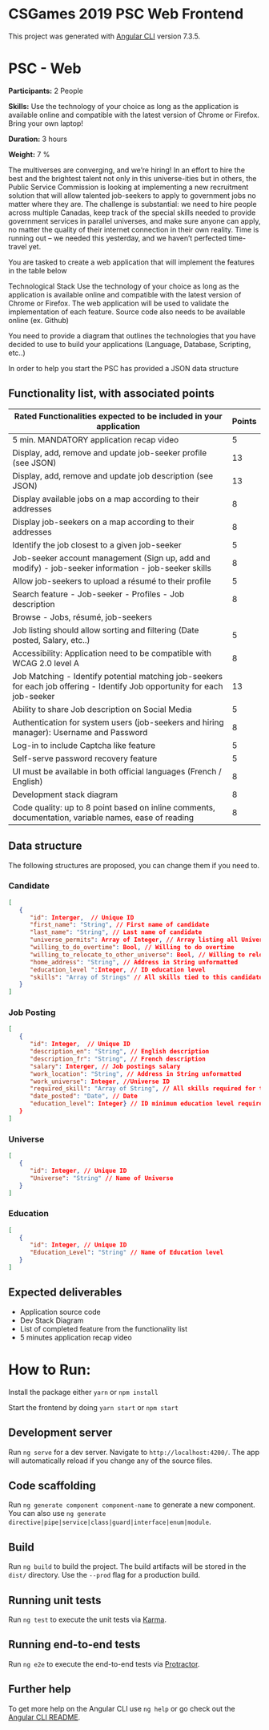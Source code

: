 # CSGames 2019 PSC Web Frontend

This project was generated with [Angular CLI](https://github.com/angular/angular-cli) version 7.3.5.

# PSC - Web
**Participants:** 2 People

**Skills:** Use the technology of your choice as long as the application is available online and compatible with the latest version of Chrome or Firefox. Bring your own laptop!

**Duration:** 3 hours

**Weight:** 7 %

The multiverses are converging, and we’re hiring!
In an effort to hire the best and the brightest talent not only in this universe-ities but in others, the Public Service Commission is looking at implementing a new recruitment solution that will allow talented job-seekers to apply to government jobs no matter where they are. The challenge is substantial: we need to hire people across multiple Canadas, keep track of the special skills needed to provide government services in parallel universes, and make sure anyone can apply, no matter the quality of their internet connection in their own reality. Time is running out – we needed this yesterday, and we haven’t perfected time-travel yet.

You are tasked to create a web application that will implement the features in the table below

Technological Stack
Use the technology of your choice as long as the application is available online and compatible with the latest version of Chrome or Firefox. The web application will be used to validate the implementation of each feature. Source code also needs to be available online (ex. Github)

You need to provide a diagram that outlines the technologies that you have decided to use to build your applications (Language, Database, Scripting, etc..)

In order to help you start the PSC has provided a JSON data structure

## Functionality list, with associated points
| Rated Functionalities expected to be included in your application                                                           | Points |
|-----------------------------------------------------------------------------------------------------------------------------|--------|
| 5 min. MANDATORY application recap video                                                                                    | 5      |
| Display, add, remove and update job-seeker profile (see JSON)                                                               | 13     |
| Display, add, remove and update job description (see JSON)                                                                  | 13     |
| Display available jobs on a map according to their addresses                                                                | 8      |
| Display job-seekers on a map according to their addresses                                                                   | 8      |
| Identify the job closest to a given job-seeker                                                                              | 5      |
| Job-seeker account management (Sign up, add and modify) - job-seeker information - job-seeker skills                        | 8      |
| Allow job-seekers to upload a résumé to their profile                                                                       | 5      |
| Search feature - Job-seeker - Profiles - Job description                                                                    | 8      |
| Browse - Jobs, résumé, job-seekers                                                                                          |        |
| Job listing should allow sorting and filtering (Date posted, Salary, etc..)                                                 | 5      |
| Accessibility: Application need to be compatible with WCAG 2.0 level A                                                      | 8      |
| Job Matching - Identify potential matching job-seekers for each job offering - Identify Job opportunity for each job-seeker | 13     |
| Ability to share Job description on Social Media                                                                            | 5      |
| Authentication for system users (job-seekers and hiring manager): Username and Password                                     | 8      |
| Log-in to include Captcha like feature                                                                                      | 5      |
| Self-serve password recovery feature                                                                                        | 5      |
| UI must be available in both official languages (French / English)                                                          | 8      |
| Development stack diagram                                                                                                   | 8      |
| Code quality: up to 8 point based on inline comments, documentation, variable names, ease of reading                        | 8      |

## Data structure
The following structures are proposed, you can change them if you need to.

### Candidate
```json
[
   {
      "id": Interger,  // Unique ID
      "first_name": "String", // First name of candidate
      "last_name": "String", // Last name of candidate
      "universe_permits": Array of Integer, // Array listing all Universe’s this candidate can apply
      "willing_to_do_overtime": Bool, // Willing to do overtime
      "willing_to_relocate_to_other_universe": Bool, // Willing to relocate to another univers
      "home_address": "String", // Address in String unformatted
      "education_level ":Integer, // ID education level
      "skills": "Array of Strings" // All skills tied to this candidate
   }
]
```

### Job Posting
```json
[
   {
      "id": Integer,  // Unique ID
      "description_en": "String", // English description
      "description_fr": "String", // French description
      "salary": Interger, // Job postings salary
      "work_location": "String", // Address in String unformatted
      "work_universe": Integer, //Universe ID
      "required_skill": "Array of String", // All skills required for this Job Posting  
      "date_posted": "Date", // Date
      "education_level": Integer} // ID minimum education level required
   }
]
```
### Universe
```json
[
   {
      "id": Integer, // Unique ID
      "Universe": "String" // Name of Universe
   }
]
```
### Education
```json
[
   {
      "id": Integer, // Unique ID
      "Education_Level": "String" // Name of Education level
   }
]
```
## Expected deliverables
- Application source code
- Dev Stack Diagram
- List of completed feature from the functionality list
- 5 minutes application recap video

# How to Run:

Install the package either `yarn` or `npm install`

Start the frontend by doing `yarn start` or `npm start`

## Development server

Run `ng serve` for a dev server. Navigate to `http://localhost:4200/`. The app will automatically reload if you change any of the source files.

## Code scaffolding

Run `ng generate component component-name` to generate a new component. You can also use `ng generate directive|pipe|service|class|guard|interface|enum|module`.

## Build

Run `ng build` to build the project. The build artifacts will be stored in the `dist/` directory. Use the `--prod` flag for a production build.

## Running unit tests

Run `ng test` to execute the unit tests via [Karma](https://karma-runner.github.io).

## Running end-to-end tests

Run `ng e2e` to execute the end-to-end tests via [Protractor](http://www.protractortest.org/).

## Further help

To get more help on the Angular CLI use `ng help` or go check out the [Angular CLI README](https://github.com/angular/angular-cli/blob/master/README.md).
